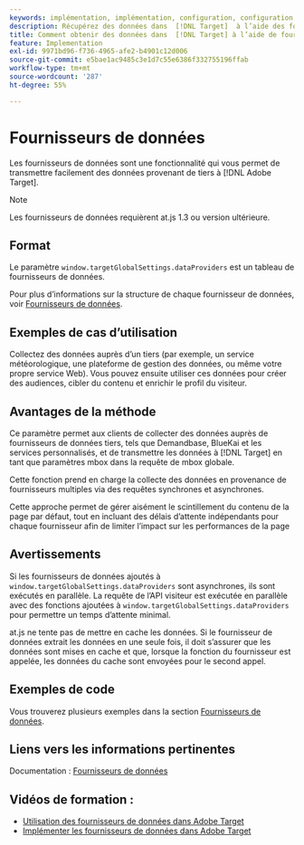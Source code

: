 ```yaml
---
keywords: implémentation, implémentation, configuration, configuration, fournisseurs de données
description: Récupérez des données dans  [!DNL Target]  à l’aide des fournisseurs de données.
title: Comment obtenir des données dans  [!DNL Target] à l’aide de fournisseurs de données ?
feature: Implementation
exl-id: 9971bd96-f736-4965-afe2-b4901c12d006
source-git-commit: e5bae1ac9485c3e1d7c55e6386f332755196ffab
workflow-type: tm+mt
source-wordcount: '287'
ht-degree: 55%

---
```


# Fournisseurs de données

Les fournisseurs de données sont une fonctionnalité qui vous permet de transmettre facilement des données provenant de tiers à [!DNL Adobe Target].

>[!NOTE]
>
>Les fournisseurs de données requièrent at.js 1.3 ou version ultérieure.

## Format

Le paramètre `window.targetGlobalSettings.dataProviders` est un tableau de fournisseurs de données.

Pour plus d’informations sur la structure de chaque fournisseur de données, voir [Fournisseurs de données](../../implement/client-side/atjs/atjs-functions/targetglobalsettings.md#data-providers).

## Exemples de cas d’utilisation

Collectez des données auprès d’un tiers (par exemple, un service météorologique, une plateforme de gestion des données, ou même votre propre service Web). Vous pouvez ensuite utiliser ces données pour créer des audiences, cibler du contenu et enrichir le profil du visiteur.

## Avantages de la méthode

Ce paramètre permet aux clients de collecter des données auprès de fournisseurs de données tiers, tels que Demandbase, BlueKai et les services personnalisés, et de transmettre les données à [!DNL Target] en tant que paramètres mbox dans la requête de mbox globale.

Cette fonction prend en charge la collecte des données en provenance de fournisseurs multiples via des requêtes synchrones et asynchrones.

Cette approche permet de gérer aisément le scintillement du contenu de la page par défaut, tout en incluant des délais d’attente indépendants pour chaque fournisseur afin de limiter l’impact sur les performances de la page

## Avertissements

Si les fournisseurs de données ajoutés à `window.targetGlobalSettings.dataProviders` sont asynchrones, ils sont exécutés en parallèle. La requête de l’API visiteur est exécutée en parallèle avec des fonctions ajoutées à `window.targetGlobalSettings.dataProviders` pour permettre un temps d’attente minimal.

at.js ne tente pas de mettre en cache les données. Si le fournisseur de données extrait les données en une seule fois, il doit s’assurer que les données sont mises en cache et que, lorsque la fonction du fournisseur est appelée, les données du cache sont envoyées pour le second appel.

## Exemples de code

Vous trouverez plusieurs exemples dans la section [Fournisseurs de données](../../implement/client-side/atjs/atjs-functions/targetglobalsettings.md#data-providers).

## Liens vers les informations pertinentes

Documentation : [Fournisseurs de données](../../implement/client-side/atjs/atjs-functions/targetglobalsettings.md#data-providers)

## Vidéos de formation :

* [Utilisation des fournisseurs de données dans Adobe Target](https://experienceleague.adobe.com/docs/target-learn/tutorials/integrations/use-data-providers-to-integrate-third-party-data.html?lang=fr)
* [Implémenter les fournisseurs de données dans Adobe Target](https://experienceleague.adobe.com/docs/target-learn/tutorials/integrations/implement-data-providers-to-integrate-third-party-data.html?lang=fr)
